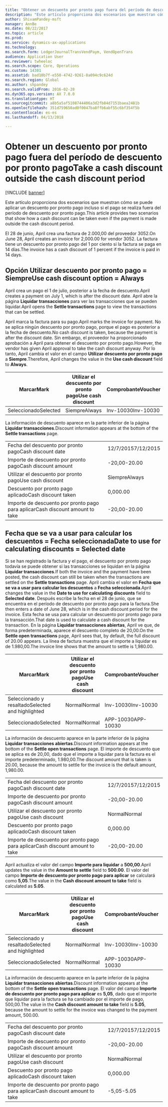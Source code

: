 ```yaml
---
title: "Obtener un descuento por pronto pago fuera del período de descuento por pronto pago"
description: "Este artículo proporciona dos escenarios que muestran cómo se puede aplicar un descuento por pronto pago incluso si el pago se realiza fuera del período de descuento por pronto pago."
author: ShivamPandey-msft
manager: AnnBe
ms.date: 08/22/2017
ms.topic: article
ms.prod: 
ms.service: dynamics-ax-applications
ms.technology: 
ms.search.form: LedgerJournalTransVendPaym, VendOpenTrans
audience: Application User
ms.reviewer: twheeloc
ms.search.scope: Core, Operations
ms.custom: 14301
ms.assetid: bad10b7f-e550-4742-9261-8a094c9c624d
ms.search.region: Global
ms.author: shpandey
ms.search.validFrom: 2016-02-28
ms.dyn365.ops.version: AX 7.0.0
ms.translationtype: HT
ms.sourcegitcommit: a8b5a5af5108744406a3d2fb84d7151baea2481b
ms.openlocfilehash: 351d759650ad0f0047ba8ffb6abf55c6bf354f5b
ms.contentlocale: es-es
ms.lasthandoff: 04/13/2018

---
```


# <a name="take-a-cash-discount-outside-the-cash-discount-period"></a><span data-ttu-id="7f1dd-103">Obtener un descuento por pronto pago fuera del período de descuento por pronto pago</span><span class="sxs-lookup"><span data-stu-id="7f1dd-103">Take a cash discount outside the cash discount period</span></span>

[!INCLUDE [banner](../includes/banner.md)]

<span data-ttu-id="7f1dd-104">Este artículo proporciona dos escenarios que muestran cómo se puede aplicar un descuento por pronto pago incluso si el pago se realiza fuera del período de descuento por pronto pago.</span><span class="sxs-lookup"><span data-stu-id="7f1dd-104">This article provides two scenarios that show how a cash discount can be taken even if the payment is made outside the cash discount period.</span></span>

<span data-ttu-id="7f1dd-105">El 28 de junio, April crea una factura de 2.000,00 del proveedor 3052.</span><span class="sxs-lookup"><span data-stu-id="7f1dd-105">On June 28, April creates an invoice for 2,000.00 for vendor 3052.</span></span> <span data-ttu-id="7f1dd-106">La factura tiene un descuento por pronto pago del 1 por ciento si la factura se paga en 14 días.</span><span class="sxs-lookup"><span data-stu-id="7f1dd-106">The invoice has a cash discount of 1 percent if the invoice is paid in 14 days.</span></span>

## <a name="use-cash-discount-option--always"></a><span data-ttu-id="7f1dd-107">Opción Utilizar descuento por pronto pago = Siempre</span><span class="sxs-lookup"><span data-stu-id="7f1dd-107">Use cash discount option = Always</span></span>
<span data-ttu-id="7f1dd-108">April crea un pago el 1 de julio, posterior a la fecha de descuento.</span><span class="sxs-lookup"><span data-stu-id="7f1dd-108">April creates a payment on July 1, which is after the discount date.</span></span> <span data-ttu-id="7f1dd-109">April abre la página **Liquidar transacciones** para ver las transacciones que se pueden liquidar.</span><span class="sxs-lookup"><span data-stu-id="7f1dd-109">April opens the **Settle transactions** page to view the transactions that can be settled.</span></span> 

<span data-ttu-id="7f1dd-110">April marca la factura para su pago.</span><span class="sxs-lookup"><span data-stu-id="7f1dd-110">April marks the invoice for payment.</span></span> <span data-ttu-id="7f1dd-111">No se aplica ningún descuento por pronto pago, porque el pago es posterior a la fecha de descuento.</span><span class="sxs-lookup"><span data-stu-id="7f1dd-111">No cash discount is taken, because the payment is after the discount date.</span></span> <span data-ttu-id="7f1dd-112">Sin embargo, el proveedor ha proporcionado aprobación a April para obtener el descuento por pronto pago.</span><span class="sxs-lookup"><span data-stu-id="7f1dd-112">However, the vendor has given April approval to take the cash discount anyway.</span></span> <span data-ttu-id="7f1dd-113">Por lo tanto, April cambia el valor en el campo **Utilizar descuento por pronto pago** a **Siempre**.</span><span class="sxs-lookup"><span data-stu-id="7f1dd-113">Therefore, April changes the value in the **Use cash discount** field to **Always**.</span></span>

| <span data-ttu-id="7f1dd-114">Marcar</span><span class="sxs-lookup"><span data-stu-id="7f1dd-114">Mark</span></span>     | <span data-ttu-id="7f1dd-115">Utilizar el descuento por pronto pago</span><span class="sxs-lookup"><span data-stu-id="7f1dd-115">Use cash discount</span></span> | <span data-ttu-id="7f1dd-116">Comprobante</span><span class="sxs-lookup"><span data-stu-id="7f1dd-116">Voucher</span></span>   | <span data-ttu-id="7f1dd-117">Cuenta</span><span class="sxs-lookup"><span data-stu-id="7f1dd-117">Account</span></span> | <span data-ttu-id="7f1dd-118">Fecha del descuento por pronto pago</span><span class="sxs-lookup"><span data-stu-id="7f1dd-118">Cash discount date</span></span> | <span data-ttu-id="7f1dd-119">Fecha de vencimiento</span><span class="sxs-lookup"><span data-stu-id="7f1dd-119">Due date</span></span>  | <span data-ttu-id="7f1dd-120">Factura</span><span class="sxs-lookup"><span data-stu-id="7f1dd-120">Invoice</span></span> | <span data-ttu-id="7f1dd-121">Importe en divisa de la transacción</span><span class="sxs-lookup"><span data-stu-id="7f1dd-121">Amount in transaction currency</span></span> | <span data-ttu-id="7f1dd-122">Divisa</span><span class="sxs-lookup"><span data-stu-id="7f1dd-122">Currency</span></span> | <span data-ttu-id="7f1dd-123">Importe para liquidar</span><span class="sxs-lookup"><span data-stu-id="7f1dd-123">Amount to settle</span></span> |
|----------|-------------------|-----------|---------|--------------------|-----------|---------|--------------------------------|----------|------------------|
| <span data-ttu-id="7f1dd-124">Seleccionado</span><span class="sxs-lookup"><span data-stu-id="7f1dd-124">Selected</span></span> | <span data-ttu-id="7f1dd-125">Siempre</span><span class="sxs-lookup"><span data-stu-id="7f1dd-125">Always</span></span>            | <span data-ttu-id="7f1dd-126">Inv-10030</span><span class="sxs-lookup"><span data-stu-id="7f1dd-126">Inv-10030</span></span> | <span data-ttu-id="7f1dd-127">3052</span><span class="sxs-lookup"><span data-stu-id="7f1dd-127">3052</span></span>    | <span data-ttu-id="7f1dd-128">28/6/2015</span><span class="sxs-lookup"><span data-stu-id="7f1dd-128">6/28/2015</span></span>          | <span data-ttu-id="7f1dd-129">12/7/2015</span><span class="sxs-lookup"><span data-stu-id="7f1dd-129">7/12/2015</span></span> | <span data-ttu-id="7f1dd-130">10030</span><span class="sxs-lookup"><span data-stu-id="7f1dd-130">10030</span></span>   | <span data-ttu-id="7f1dd-131">-2.000,00</span><span class="sxs-lookup"><span data-stu-id="7f1dd-131">-2,000.00</span></span>                      | <span data-ttu-id="7f1dd-132">USD</span><span class="sxs-lookup"><span data-stu-id="7f1dd-132">USD</span></span>      | <span data-ttu-id="7f1dd-133">-1.980,00</span><span class="sxs-lookup"><span data-stu-id="7f1dd-133">-1,980.00</span></span>        |

<span data-ttu-id="7f1dd-134">La información de descuento aparece en la parte inferior de la página **Liquidar transacciones**.</span><span class="sxs-lookup"><span data-stu-id="7f1dd-134">Discount information appears at the bottom of the **Settle transactions** page.</span></span>

|                              |           |
|------------------------------|-----------|
| <span data-ttu-id="7f1dd-135">Fecha del descuento por pronto pago</span><span class="sxs-lookup"><span data-stu-id="7f1dd-135">Cash discount date</span></span>           | <span data-ttu-id="7f1dd-136">12/7/2015</span><span class="sxs-lookup"><span data-stu-id="7f1dd-136">7/12/2015</span></span> |
| <span data-ttu-id="7f1dd-137">Importe de descuento por pronto pago</span><span class="sxs-lookup"><span data-stu-id="7f1dd-137">Cash discount amount</span></span>         | <span data-ttu-id="7f1dd-138">-20,00</span><span class="sxs-lookup"><span data-stu-id="7f1dd-138">-20.00</span></span>    |
| <span data-ttu-id="7f1dd-139">Utilizar el descuento por pronto pago</span><span class="sxs-lookup"><span data-stu-id="7f1dd-139">Use cash discount</span></span>            | <span data-ttu-id="7f1dd-140">Siempre</span><span class="sxs-lookup"><span data-stu-id="7f1dd-140">Always</span></span>    |
| <span data-ttu-id="7f1dd-141">Descuento por pronto pago aplicado</span><span class="sxs-lookup"><span data-stu-id="7f1dd-141">Cash discount taken</span></span>          | <span data-ttu-id="7f1dd-142">0,00</span><span class="sxs-lookup"><span data-stu-id="7f1dd-142">0.00</span></span>      |
| <span data-ttu-id="7f1dd-143">Importe de descuento por pronto pago para aplicar</span><span class="sxs-lookup"><span data-stu-id="7f1dd-143">Cash discount amount to take</span></span> | <span data-ttu-id="7f1dd-144">-20,00</span><span class="sxs-lookup"><span data-stu-id="7f1dd-144">-20.00</span></span>    |

## <a name="date-to-use-for-calculating-discounts--selected-date"></a><span data-ttu-id="7f1dd-145">Fecha que se va a usar para calcular los descuentos = Fecha seleccionada</span><span class="sxs-lookup"><span data-stu-id="7f1dd-145">Date to use for calculating discounts = Selected date</span></span>
<span data-ttu-id="7f1dd-146">Si se han registrado la factura y el pago, el descuento por pronto pago todavía se puede obtener si las transacciones se liquidan en la página **Liquidar transacciones**.</span><span class="sxs-lookup"><span data-stu-id="7f1dd-146">If both the invoice and the payment have been posted, the cash discount can still be taken when the transactions are settled on the **Settle transactions** page.</span></span> <span data-ttu-id="7f1dd-147">April cambia el valor en **Fecha que se va a usar para calcular los descuentos** a **Fecha seleccionada**.</span><span class="sxs-lookup"><span data-stu-id="7f1dd-147">April changes the value in the **Date to use for calculating discounts** field to **Selected date**.</span></span> <span data-ttu-id="7f1dd-148">Después escribe la fecha en el 28 de junio, que se encuentra en el período de descuento por pronto pago para la factura.</span><span class="sxs-lookup"><span data-stu-id="7f1dd-148">She then enters a date of June 28, which is in the cash discount period for the invoice.</span></span> <span data-ttu-id="7f1dd-149">Esta fecha se usa para calcular un descuento por pronto pago para la transacción.</span><span class="sxs-lookup"><span data-stu-id="7f1dd-149">That date is used to calculate a cash discount for the transaction.</span></span> <span data-ttu-id="7f1dd-150">En la página **Liquidar transacciones abiertas**, April ve que, de forma predeterminada, aparece el descuento completo de 20,00.</span><span class="sxs-lookup"><span data-stu-id="7f1dd-150">On the **Settle open transactions** page, April sees that, by default, the full discount of 20.00 appears.</span></span> <span data-ttu-id="7f1dd-151">La línea de factura muestra que el importe a liquidar es de 1.980,00.</span><span class="sxs-lookup"><span data-stu-id="7f1dd-151">The invoice line shows that the amount to settle is 1,980.00.</span></span>

| <span data-ttu-id="7f1dd-152">Marcar</span><span class="sxs-lookup"><span data-stu-id="7f1dd-152">Mark</span></span>                     | <span data-ttu-id="7f1dd-153">Utilizar el descuento por pronto pago</span><span class="sxs-lookup"><span data-stu-id="7f1dd-153">Use cash discount</span></span> | <span data-ttu-id="7f1dd-154">Comprobante</span><span class="sxs-lookup"><span data-stu-id="7f1dd-154">Voucher</span></span>   | <span data-ttu-id="7f1dd-155">Cuenta</span><span class="sxs-lookup"><span data-stu-id="7f1dd-155">Account</span></span> | <span data-ttu-id="7f1dd-156">Fecha del descuento por pronto pago</span><span class="sxs-lookup"><span data-stu-id="7f1dd-156">Cash discount date</span></span> | <span data-ttu-id="7f1dd-157">Fecha de vencimiento</span><span class="sxs-lookup"><span data-stu-id="7f1dd-157">Due date</span></span>  | <span data-ttu-id="7f1dd-158">Factura</span><span class="sxs-lookup"><span data-stu-id="7f1dd-158">Invoice</span></span> | <span data-ttu-id="7f1dd-159">Importe en divisa de la transacción</span><span class="sxs-lookup"><span data-stu-id="7f1dd-159">Amount in transaction currency</span></span> | <span data-ttu-id="7f1dd-160">Divisa</span><span class="sxs-lookup"><span data-stu-id="7f1dd-160">Currency</span></span> | <span data-ttu-id="7f1dd-161">Importe para liquidar</span><span class="sxs-lookup"><span data-stu-id="7f1dd-161">Amount to settle</span></span> |
|--------------------------|-------------------|-----------|---------|--------------------|-----------|---------|--------------------------------|----------|------------------|
| <span data-ttu-id="7f1dd-162">Seleccionado y resaltado</span><span class="sxs-lookup"><span data-stu-id="7f1dd-162">Selected and highlighted</span></span> | <span data-ttu-id="7f1dd-163">Normal</span><span class="sxs-lookup"><span data-stu-id="7f1dd-163">Normal</span></span>            | <span data-ttu-id="7f1dd-164">Inv-10030</span><span class="sxs-lookup"><span data-stu-id="7f1dd-164">Inv-10030</span></span> | <span data-ttu-id="7f1dd-165">3052</span><span class="sxs-lookup"><span data-stu-id="7f1dd-165">3052</span></span>    | <span data-ttu-id="7f1dd-166">28/6/2015</span><span class="sxs-lookup"><span data-stu-id="7f1dd-166">6/28/2015</span></span>          | <span data-ttu-id="7f1dd-167">12/7/2015</span><span class="sxs-lookup"><span data-stu-id="7f1dd-167">7/12/2015</span></span> | <span data-ttu-id="7f1dd-168">10030</span><span class="sxs-lookup"><span data-stu-id="7f1dd-168">10030</span></span>   | <span data-ttu-id="7f1dd-169">-2.000,00</span><span class="sxs-lookup"><span data-stu-id="7f1dd-169">-2,000.00</span></span>                      | <span data-ttu-id="7f1dd-170">USD</span><span class="sxs-lookup"><span data-stu-id="7f1dd-170">USD</span></span>      | <span data-ttu-id="7f1dd-171">-1.980,00</span><span class="sxs-lookup"><span data-stu-id="7f1dd-171">-1,980.00</span></span>        |
| <span data-ttu-id="7f1dd-172">Seleccionado</span><span class="sxs-lookup"><span data-stu-id="7f1dd-172">Selected</span></span>                 | <span data-ttu-id="7f1dd-173">Normal</span><span class="sxs-lookup"><span data-stu-id="7f1dd-173">Normal</span></span>            | <span data-ttu-id="7f1dd-174">APP-10030</span><span class="sxs-lookup"><span data-stu-id="7f1dd-174">APP-10030</span></span> | <span data-ttu-id="7f1dd-175">3052</span><span class="sxs-lookup"><span data-stu-id="7f1dd-175">3052</span></span>    | <span data-ttu-id="7f1dd-176">15/7/2015</span><span class="sxs-lookup"><span data-stu-id="7f1dd-176">7/15/2015</span></span>          | <span data-ttu-id="7f1dd-177">15/7/2015</span><span class="sxs-lookup"><span data-stu-id="7f1dd-177">7/15/2015</span></span> |         | <span data-ttu-id="7f1dd-178">500,00</span><span class="sxs-lookup"><span data-stu-id="7f1dd-178">500.00</span></span>                         | <span data-ttu-id="7f1dd-179">USD</span><span class="sxs-lookup"><span data-stu-id="7f1dd-179">USD</span></span>      | <span data-ttu-id="7f1dd-180">500,00</span><span class="sxs-lookup"><span data-stu-id="7f1dd-180">500.00</span></span>           |

<span data-ttu-id="7f1dd-181">La información de descuento aparece en la parte inferior de la página **Liquidar transacciones abiertas**.</span><span class="sxs-lookup"><span data-stu-id="7f1dd-181">Discount information appears at the bottom of the **Settle open transactions** page.</span></span> <span data-ttu-id="7f1dd-182">El importe de descuento que se aplica es de 20,00, dado que el importe a liquidar para la factura es el importe predeterminado, 1.980,00.</span><span class="sxs-lookup"><span data-stu-id="7f1dd-182">The discount amount that is taken is 20.00, because the amount to settle for the invoice is the default amount, 1,980.00.</span></span>

|                              |           |
|------------------------------|-----------|
| <span data-ttu-id="7f1dd-183">Fecha del descuento por pronto pago</span><span class="sxs-lookup"><span data-stu-id="7f1dd-183">Cash discount date</span></span>           | <span data-ttu-id="7f1dd-184">12/7/2015</span><span class="sxs-lookup"><span data-stu-id="7f1dd-184">7/12/2015</span></span> |
| <span data-ttu-id="7f1dd-185">Importe de descuento por pronto pago</span><span class="sxs-lookup"><span data-stu-id="7f1dd-185">Cash discount amount</span></span>         | <span data-ttu-id="7f1dd-186">-20,00</span><span class="sxs-lookup"><span data-stu-id="7f1dd-186">-20.00</span></span>    |
| <span data-ttu-id="7f1dd-187">Utilizar el descuento por pronto pago</span><span class="sxs-lookup"><span data-stu-id="7f1dd-187">Use cash discount</span></span>            | <span data-ttu-id="7f1dd-188">Normal</span><span class="sxs-lookup"><span data-stu-id="7f1dd-188">Normal</span></span>    |
| <span data-ttu-id="7f1dd-189">Descuento por pronto pago aplicado</span><span class="sxs-lookup"><span data-stu-id="7f1dd-189">Cash discount taken</span></span>          | <span data-ttu-id="7f1dd-190">0,00</span><span class="sxs-lookup"><span data-stu-id="7f1dd-190">0.00</span></span>      |
| <span data-ttu-id="7f1dd-191">Importe de descuento por pronto pago para aplicar</span><span class="sxs-lookup"><span data-stu-id="7f1dd-191">Cash discount amount to take</span></span> | <span data-ttu-id="7f1dd-192">-20,00</span><span class="sxs-lookup"><span data-stu-id="7f1dd-192">-20.00</span></span>    |

<span data-ttu-id="7f1dd-193">April actualiza el valor del campo **Importe para liquidar** a **500,00**.</span><span class="sxs-lookup"><span data-stu-id="7f1dd-193">April updates the value in the **Amount to settle** field to **500.00**.</span></span> <span data-ttu-id="7f1dd-194">El valor del campo **Importe de descuento por pronto pago para aplicar** se calculará como **5,05**.</span><span class="sxs-lookup"><span data-stu-id="7f1dd-194">The value in the **Cash discount amount to take** field is calculated as **5.05**.</span></span>

| <span data-ttu-id="7f1dd-195">Marcar</span><span class="sxs-lookup"><span data-stu-id="7f1dd-195">Mark</span></span>                     | <span data-ttu-id="7f1dd-196">Utilizar el descuento por pronto pago</span><span class="sxs-lookup"><span data-stu-id="7f1dd-196">Use cash discount</span></span> | <span data-ttu-id="7f1dd-197">Comprobante</span><span class="sxs-lookup"><span data-stu-id="7f1dd-197">Voucher</span></span>   | <span data-ttu-id="7f1dd-198">Cuenta</span><span class="sxs-lookup"><span data-stu-id="7f1dd-198">Account</span></span> | <span data-ttu-id="7f1dd-199">Fecha</span><span class="sxs-lookup"><span data-stu-id="7f1dd-199">Date</span></span>      | <span data-ttu-id="7f1dd-200">Fecha de vencimiento</span><span class="sxs-lookup"><span data-stu-id="7f1dd-200">Due date</span></span>  | <span data-ttu-id="7f1dd-201">Factura</span><span class="sxs-lookup"><span data-stu-id="7f1dd-201">Invoice</span></span> | <span data-ttu-id="7f1dd-202">Importe en divisa de la transacción</span><span class="sxs-lookup"><span data-stu-id="7f1dd-202">Amount in transaction currency</span></span> | <span data-ttu-id="7f1dd-203">Divisa</span><span class="sxs-lookup"><span data-stu-id="7f1dd-203">Currency</span></span> | <span data-ttu-id="7f1dd-204">Importe para liquidar</span><span class="sxs-lookup"><span data-stu-id="7f1dd-204">Amount to settle</span></span> |
|--------------------------|-------------------|-----------|---------|-----------|-----------|---------|--------------------------------|----------|------------------|
| <span data-ttu-id="7f1dd-205">Seleccionado y resaltado</span><span class="sxs-lookup"><span data-stu-id="7f1dd-205">Selected and highlighted</span></span> | <span data-ttu-id="7f1dd-206">Normal</span><span class="sxs-lookup"><span data-stu-id="7f1dd-206">Normal</span></span>            | <span data-ttu-id="7f1dd-207">Inv-10030</span><span class="sxs-lookup"><span data-stu-id="7f1dd-207">Inv-10030</span></span> | <span data-ttu-id="7f1dd-208">3052</span><span class="sxs-lookup"><span data-stu-id="7f1dd-208">3052</span></span>    | <span data-ttu-id="7f1dd-209">28/6/2015</span><span class="sxs-lookup"><span data-stu-id="7f1dd-209">6/28/2015</span></span> | <span data-ttu-id="7f1dd-210">12/7/2015</span><span class="sxs-lookup"><span data-stu-id="7f1dd-210">7/12/2015</span></span> | <span data-ttu-id="7f1dd-211">10030</span><span class="sxs-lookup"><span data-stu-id="7f1dd-211">10030</span></span>   | <span data-ttu-id="7f1dd-212">2.000,00</span><span class="sxs-lookup"><span data-stu-id="7f1dd-212">2,000.00</span></span>                       | <span data-ttu-id="7f1dd-213">USD</span><span class="sxs-lookup"><span data-stu-id="7f1dd-213">USD</span></span>      | <span data-ttu-id="7f1dd-214">-500,00</span><span class="sxs-lookup"><span data-stu-id="7f1dd-214">-500.00</span></span>          |
| <span data-ttu-id="7f1dd-215">Seleccionado</span><span class="sxs-lookup"><span data-stu-id="7f1dd-215">Selected</span></span>                 | <span data-ttu-id="7f1dd-216">Normal</span><span class="sxs-lookup"><span data-stu-id="7f1dd-216">Normal</span></span>            | <span data-ttu-id="7f1dd-217">APP-10030</span><span class="sxs-lookup"><span data-stu-id="7f1dd-217">APP-10030</span></span> | <span data-ttu-id="7f1dd-218">3052</span><span class="sxs-lookup"><span data-stu-id="7f1dd-218">3052</span></span>    | <span data-ttu-id="7f1dd-219">15/7/2015</span><span class="sxs-lookup"><span data-stu-id="7f1dd-219">7/15/2015</span></span> | <span data-ttu-id="7f1dd-220">15/7/2015</span><span class="sxs-lookup"><span data-stu-id="7f1dd-220">7/15/2015</span></span> |         | <span data-ttu-id="7f1dd-221">500,00</span><span class="sxs-lookup"><span data-stu-id="7f1dd-221">500.00</span></span>                         | <span data-ttu-id="7f1dd-222">USD</span><span class="sxs-lookup"><span data-stu-id="7f1dd-222">USD</span></span>      | <span data-ttu-id="7f1dd-223">500,00</span><span class="sxs-lookup"><span data-stu-id="7f1dd-223">500.00</span></span>           |

<span data-ttu-id="7f1dd-224">La información de descuento aparece en la parte inferior de la página **Liquidar transacciones abiertas**.</span><span class="sxs-lookup"><span data-stu-id="7f1dd-224">Discount information appears at the bottom of the **Settle open transactions** page.</span></span> <span data-ttu-id="7f1dd-225">El valor del campo **Importe de descuento por pronto pago para aplicar** es **5,05**, dado que el importe que liquidar para la factura se ha cambiado por el importe de pago, 500,00.</span><span class="sxs-lookup"><span data-stu-id="7f1dd-225">The value in the **Cash discount amount to take** field is **5.05**, because the amount to settle for the invoice was changed to the payment amount, 500.00.</span></span>

|                              |           |
|------------------------------|-----------|
| <span data-ttu-id="7f1dd-226">Fecha del descuento por pronto pago</span><span class="sxs-lookup"><span data-stu-id="7f1dd-226">Cash discount date</span></span>           | <span data-ttu-id="7f1dd-227">12/7/2015</span><span class="sxs-lookup"><span data-stu-id="7f1dd-227">7/12/2015</span></span> |
| <span data-ttu-id="7f1dd-228">Importe de descuento por pronto pago</span><span class="sxs-lookup"><span data-stu-id="7f1dd-228">Cash discount amount</span></span>         | <span data-ttu-id="7f1dd-229">-20,00</span><span class="sxs-lookup"><span data-stu-id="7f1dd-229">-20.00</span></span>    |
| <span data-ttu-id="7f1dd-230">Utilizar el descuento por pronto pago</span><span class="sxs-lookup"><span data-stu-id="7f1dd-230">Use cash discount</span></span>            | <span data-ttu-id="7f1dd-231">Normal</span><span class="sxs-lookup"><span data-stu-id="7f1dd-231">Normal</span></span>    |
| <span data-ttu-id="7f1dd-232">Descuento por pronto pago aplicado</span><span class="sxs-lookup"><span data-stu-id="7f1dd-232">Cash discount taken</span></span>          | <span data-ttu-id="7f1dd-233">0,00</span><span class="sxs-lookup"><span data-stu-id="7f1dd-233">0.00</span></span>      |
| <span data-ttu-id="7f1dd-234">Importe de descuento por pronto pago para aplicar</span><span class="sxs-lookup"><span data-stu-id="7f1dd-234">Cash discount amount to take</span></span> | <span data-ttu-id="7f1dd-235">-5,05</span><span class="sxs-lookup"><span data-stu-id="7f1dd-235">-5.05</span></span>     |






